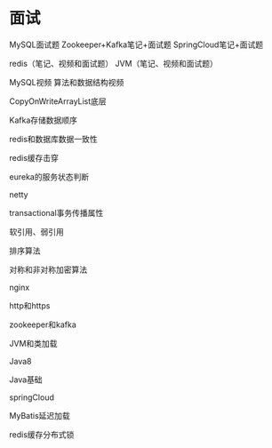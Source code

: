 # 面试

MySQL面试题
Zookeeper+Kafka笔记+面试题
SpringCloud笔记+面试题

redis（笔记、视频和面试题）
JVM（笔记、视频和面试题）

MySQL视频
算法和数据结构视频



CopyOnWriteArrayList底层

Kafka存储数据顺序

redis和数据库数据一致性

redis缓存击穿

eureka的服务状态判断

netty

transactional事务传播属性

软引用、弱引用







排序算法

对称和非对称加密算法

nginx

http和https

zookeeper和kafka

JVM和类加载

Java8

Java基础

springCloud

MyBatis延迟加载

redis缓存分布式锁



